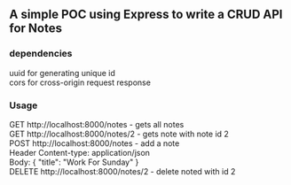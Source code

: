 ## A simple POC using Express to write a CRUD API for Notes
### dependencies
uuid for generating unique id <br/>
cors for cross-origin request response <br/>
### Usage
GET  http://localhost:8000/notes - gets all notes<br/>
GET http://localhost:8000/notes/2 - gets note with note id 2<br/>
POST http://localhost:8000/notes - add a note<br/>
Header Content-type: application/json <br/>
Body: {
	"title": "Work For Sunday"
}<br/>
DELETE http://localhost:8000/notes/2 - delete noted with id 2<br/>